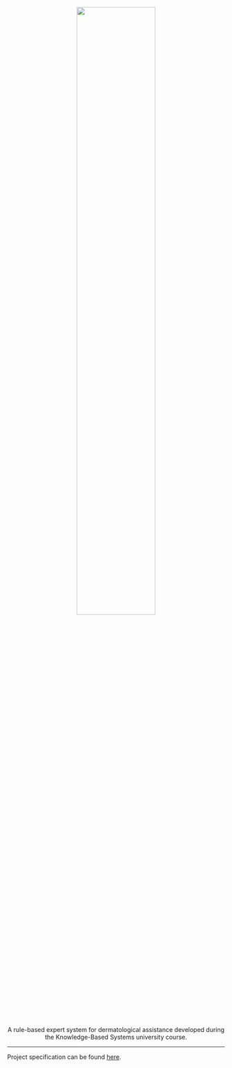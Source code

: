 <p align="center"><img width=60% src="https://i.ibb.co/9HCqmgg/blisskin-logo.png"></p>
<p align="center">
A rule-based expert system for dermatological assistance developed during the Knowledge-Based Systems university course.  
</p>
<hr/>

Project specification can be found [here](docs/SpecifikacijaProjekta.docx).
